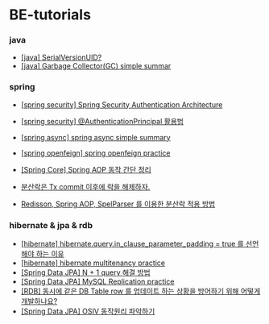 # BE-tutorials

### java

- [[java] SerialVersionUID?](https://github.com/pbg0205/BE-tutorials/blob/main/_summaries/%5Bjava%5DSerialUID%EB%A5%BC_%EC%84%A0%EC%96%B8%ED%95%B4%EC%95%BC_%ED%95%98%EB%8A%94_%EC%9D%B4%EC%9C%A0.md)
- [[java] Garbage Collector(GC) simple summar](https://github.com/pbg0205/BE-tutorials/blob/main/_summaries/%5Bjava%5Djava_garbage_collection.md)


### spring

- [[spring security] Spring Security Authentication Architecture](https://github.com/pbg0205/BE-tutorials/blob/main/_summaries/%5Bspring%5D%20servlet_authentication_architecture.md)
- [[spring security] @AuthenticationPrincipal 활용법](https://github.com/pbg0205/BE-tutorials/blob/main/_summaries/%5Bspring%5D%40AuthenticationPrincipal_%EB%8F%99%EC%9E%91%EC%9B%90%EB%A6%AC.md)
- [[spring async] spring async simple summary](https://github.com/pbg0205/BE-tutorials/blob/main/spring-async/README.md)
- [[spring openfeign] spring openfeign practice](https://github.com/pbg0205/BE-tutorials/blob/main/spring-feign-client/README.md)
- [[Spring Core] Spring AOP 동작 간단 정리](https://cooper-devlog.tistory.com/18)


- [분산락은 Tx commit 이후에 락을 해제하자.](https://github.com/pbg0205/BE-tutorials/blob/main/cooper-lab/spring-redisson-integrity-test/README.md)
- [Redisson, Spring AOP, SpelParser 를 이용한 분산락 적용 방법](https://github.com/pbg0205/BE-tutorials/tree/main/cooper-lab/spring-redisson-with-aop)


### hibernate & jpa & rdb

- [[hibernate] hibernate.query.in_clause_parameter_padding = true 를 선언해야 하는 이유](https://github.com/pbg0205/BE-tutorials/blob/main/_summaries/%5Bspring%5Dhibernate.query.in_clause_parameter_padding_true%EB%A5%BC_%EC%82%AC%EC%9A%A9%ED%95%98%EB%8A%94_%EC%9D%B4%EC%9C%A0.md)
- [[hibernate]  hibernate multitenancy practice](https://github.com/pbg0205/BE-tutorials/blob/main/hibernate-multitenancy/README.md)
- [[Spring Data JPA] N + 1 query 해결 방법](https://github.com/pbg0205/BE-tutorials/blob/main/spring-data-jpa-basic/README.md)
- [[Spring Data JPA] MySQL Replication practice](https://github.com/pbg0205/BE-tutorials/tree/main/spring-data-jpa-multi-datasource)
- [[RDB] 동시에 같은 DB Table row 를 업데이트 하는 상황을 방어하기 위해 어떻게 개발하나요?](https://github.com/pbg0205/BE-tutorials/blob/main/_summaries/%5Brdb%5D%EB%8F%99%EC%8B%9C%EC%97%90_%EA%B0%99%EC%9D%80_DB_Table_row_%EB%A5%BC_%EC%97%85%EB%8D%B0%EC%9D%B4%ED%8A%B8_%ED%95%98%EB%8A%94_%EC%83%81%ED%99%A9%EC%9D%84_%EB%B0%A9%EC%96%B4%ED%95%98%EA%B8%B0_%EC%9C%84%ED%95%9C_%EA%B3%BC%EC%A0%95.md)
- [[Spring Data JPA] OSIV 동작원리 파악하기](https://cooper-devlog.tistory.com/19)


<br>
